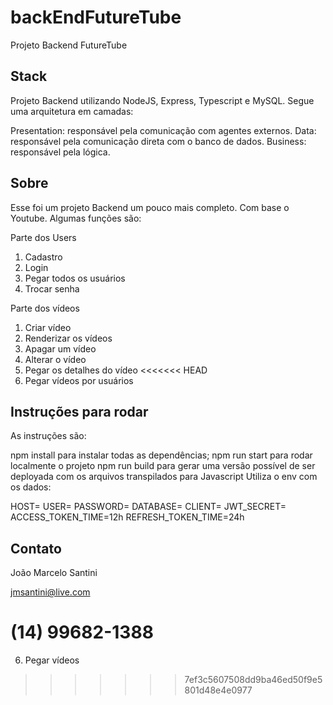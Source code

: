 # backEndFutureTube
Projeto Backend FutureTube
 
## Stack
Projeto Backend utilizando NodeJS, Express, Typescript e MySQL. Segue uma arquitetura em camadas:

Presentation: responsável pela comunicação com agentes externos.
Data: responsável pela comunicação direta com o banco de dados.
Business: responsável pela lógica.

## Sobre
Esse foi um projeto Backend um pouco mais completo. Com base o Youtube. Algumas funções são:

Parte dos Users
1. Cadastro
2. Login
3. Pegar todos os usuários
4. Trocar senha

Parte dos vídeos
1. Criar vídeo
2. Renderizar os vídeos
3. Apagar um vídeo
4. Alterar o vídeo
5. Pegar os detalhes do vídeo
<<<<<<< HEAD
6. Pegar vídeos por usuários

## Instruções para rodar
As instruções são:

npm install para instalar todas as dependências;
npm run start para rodar localmente o projeto
npm run build para gerar uma versão possível de ser deployada com os arquivos transpilados para Javascript
Utiliza o env com os dados:

HOST=
USER=
PASSWORD=
DATABASE=
CLIENT=
JWT_SECRET=
ACCESS_TOKEN_TIME=12h
REFRESH_TOKEN_TIME=24h

## Contato
João Marcelo Santini

jmsantini@live.com

(14) 99682-1388
=======
6. Pegar vídeos 
>>>>>>> 7ef3c5607508dd9ba46ed50f9e5801d48e4e0977
